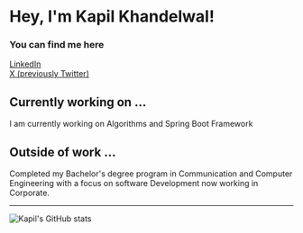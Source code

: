 # Hey, I'm Kapil Khandelwal!

### You can find me here

<a href="https://www.linkedin.com/in/thekapilkhandelwal/">
  LinkedIn
</a> 
<br>
<a href="https://twitter.com/kapilkhndelwal">
  X (previously Twitter)
</a>

## Currently working on ...
I am currently working on Algorithms and Spring Boot Framework


## Outside of work ...

Completed my Bachelor's degree program in
Communication and Computer Engineering with a focus on software Development now working in Corporate.
<hr>

![Kapil's GitHub stats](https://github-readme-stats.vercel.app/api?username=thekapilkhandelwal&theme=tokyonight&show_icons=true)

